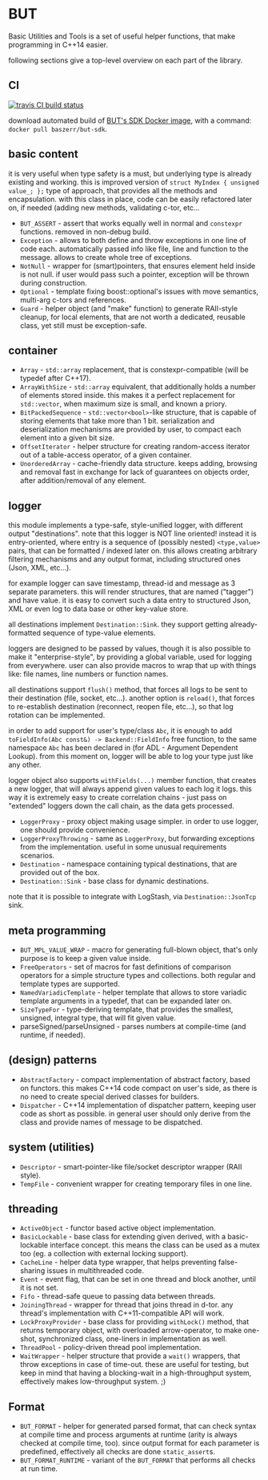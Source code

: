 # BUT

Basic Utilities and Tools is a set of useful helper functions, that make programming in C++14 easier.

following sections give a top-level overview on each part of the library.

## CI

[![travis CI build status](https://travis-ci.org/el-bart/but.svg?branch=master)](https://travis-ci.org/el-bart/but)

download automated build of [BUT's SDK Docker image](https://hub.docker.com/r/baszerr/but-sdk/), with a command: `docker pull baszerr/but-sdk`.


## basic content
it is very useful when type safety is a must, but underlying type is already existing and working.
this is improved version of `struct MyIndex { unsigned value_; };` type of approach, that provides all the methods and encapsulation.
with this class in place, code can be easily refactored later on, if needed (adding new methods, validating c-tor, etc...
 * `BUT_ASSERT` - assert that works equally well in normal and `constexpr` functions. removed in non-debug build.
 * `Exception` - allows to both define and throw exceptions in one line of code each. automatically
passed info like file, line and function to the message. allows to create whole tree of exceptions.
 * `NotNull` - wrapper for (smart)pointers, that ensures element held inside is not null. if user would
pass such a pointer, exception will be thrown during construction.
 * `Optional` - template fixing boost::optional's issues with move semantics, multi-arg c-tors and references.
 * `Guard` - helper object (and "make" function) to generate RAII-style cleanup, for local elements, that
are not worth a dedicated, reusable class, yet still must be exception-safe.


## container
 * `Array` - `std::array` replacement, that is constexpr-compatible (will be typedef after C++17).
 * `ArrayWithSize` - `std::array` equivalent, that additionally holds a number of elements stored inside.
this makes it a perfect replacement for `std::vector`, when maximum size is small, and known a priory.
 * `BitPackedSequence` - `std::vector<bool>`-like structure, that is capable of storing elements that
take more than 1 bit. serialization and deserialization mechanisms are provided by user, to compact
each element into a given bit size.
 * `OffsetIterator` - helper structure for creating random-access iterator out of a table-access operator,
of a given container.
 * `UnorderedArray` - cache-friendly data structure. keeps adding, browsing and removal fast in exchange
for lack of guarantees on objects order, after addition/removal of any element.


## logger
this module implements a type-safe, style-unified logger, with different output "destinations".
note that this logger is NOT line oriented!
instead it is entry-oriented, where entry is a sequence of (possibly nested) `<type,value>` pairs, that can be formatted / indexed later on.
this allows creating arbitrary filtering mechanisms and any output format, including structured ones (Json, XML, etc...).

for example logger can save timestamp, thread-id and message as 3 separate parameters.
this will render structures, that are named ("tagger") and have value.
it is easy to convert such a data entry to structured Json, XML or even log to data base or other key-value store.

all destinations implement `Destination::Sink`.
they support getting already-formatted sequence of type-value elements.

loggers are designed to be passed by values, though it is also possible to make it "enterprise-style", by
providing a global variable, used for logging from everywhere.
user can also provide macros to wrap that up with things like: file names, line numbers or function names.

all destinations support `flush()` method, that forces all logs to be sent to their destination (file, socket, etc...).
another option is `reload()`, that forces to re-establish destination (reconnect, reopen file, etc...),
so that log rotation can be implemented.

in order to add support for user's type/class `Abc`, it is enough to add `toFieldInfo(Abc const&) -> Backend::FieldInfo`
free function, to the same namespace `Abc` has been declared in (for ADL - Argument Dependent Lookup).
from this moment on, logger will be able to log your type just like any other.

logger object also supports `withFields(...)` member function, that creates a new logger, that will always append given values to each log it logs.
this way it is extremely easy to create correlation chains - just pass on "extended" loggers down the call chain, as the data gets processed.

 * `LoggerProxy` - proxy object making usage simpler. in order to use logger, one should provide convenience.
 * `LoggerProxyThrowing` - same as `LoggerProxy`, but forwarding exceptions from the implementation. useful in some unusual requirements scenarios.
 * `Destination` - namespace containing typical destinations, that are provided out of the box.
 * `Destination::Sink` - base class for dynamic destinations.

 note that it is possible to integrate with LogStash, via `Destination::JsonTcp` sink.


## meta programming
 * `BUT_MPL_VALUE_WRAP` - macro for generating full-blown object, that's only purpose is to keep a given value inside.
 * `FreeOperators` - set of macros for fast definitions of comparison operators for a simple structure types
and collections. both regular and template types are supported.
 * `NamedVariadicTemplate` - helper template that allows to store variadic template arguments in a
typedef, that can be expanded later on.
 * `SizeTypeFor` - type-deriving template, that provides the smallest, unsigned, integral type, that will
fit given value.
 * parseSigned/parseUnsigned - parses numbers at compile-time (and runtime, if needed).


## (design) patterns
 * `AbstractFactory` - compact implementation of abstract factory, based on functors. this makes C++14
code compact on user's side, as there is no need to create special derived classes for builders.
 * `Dispatcher` - C++14 implementation of dispatcher pattern, keeping user code as short as possible.
in general user should only derive from the class and provide names of message to be dispatched.


## system (utilities)
 * `Descriptor` - smart-pointer-like file/socket descriptor wrapper (RAII style).
 * `TempFile` - convenient wrapper for creating temporary files in one line.


## threading
 * `ActiveObject` - functor based active object implementation.
 * `BasicLockable` - base class for extending given derived, with a basic-lockable interface concept.
this means the class can be used as a mutex too (eg. a collection with external locking support).
 * `CacheLine` - helper data type wrapper, that helps preventing false-sharing issues in multithreaded
code.
 * `Event` - event flag, that can be set in one thread and block another, until it is not set.
 * `Fifo` - thread-safe queue to passing data between threads.
 * `JoiningThread` - wrapper for thread that joins thread in d-tor. any thread's implementation with
C++11-compatible API will work.
 * `LockProxyProvider` - base class for providing `withLock()` method, that returns temporary object, with
overloaded arrow-operator, to make one-shot, synchronized class, one-liners in implementation as well.
 * `ThreadPool` - policy-driven thread pool implementation.
 * `WaitWrapper` - helper structure that provide a `wait()` wrappers, that throw exceptions in case of
time-out. these are useful for testing, but keep in mind that having a blocking-wait in a high-throughput
system, effectively makes low-throughput system. ;)


## Format
 * `BUT_FORMAT` - helper for generated parsed format, that can check syntax at compile time and process arguments at runtime (arity is always checked at compile time, too). since output format for each parameter is predefined, effectively all checks are done `static_assert`s.
 * `BUT_FORMAT_RUNTIME` - variant of the `BUT_FORMAT` that performs all checks at run time.

